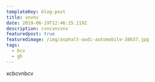 ```yaml
---
templateKey: blog-post
title: vnvnv
date: 2019-06-19T12:46:15.119Z
description: cvncvncvnv
featuredpost: true
featuredimage: /img/asphalt-audi-automobile-38637.jpg
tags:
  - bcv
  - gh
---
```

xcbcvnbcv
